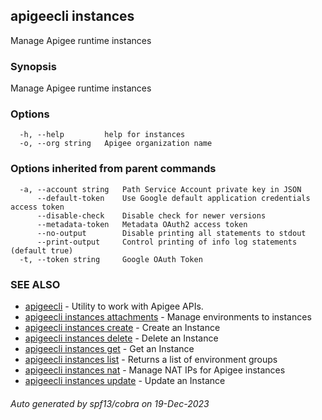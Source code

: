 ## apigeecli instances

Manage Apigee runtime instances

### Synopsis

Manage Apigee runtime instances

### Options

```
  -h, --help         help for instances
  -o, --org string   Apigee organization name
```

### Options inherited from parent commands

```
  -a, --account string   Path Service Account private key in JSON
      --default-token    Use Google default application credentials access token
      --disable-check    Disable check for newer versions
      --metadata-token   Metadata OAuth2 access token
      --no-output        Disable printing all statements to stdout
      --print-output     Control printing of info log statements (default true)
  -t, --token string     Google OAuth Token
```

### SEE ALSO

* [apigeecli](apigeecli.md)	 - Utility to work with Apigee APIs.
* [apigeecli instances attachments](apigeecli_instances_attachments.md)	 - Manage environments to instances
* [apigeecli instances create](apigeecli_instances_create.md)	 - Create an Instance
* [apigeecli instances delete](apigeecli_instances_delete.md)	 - Delete an Instance
* [apigeecli instances get](apigeecli_instances_get.md)	 - Get an Instance
* [apigeecli instances list](apigeecli_instances_list.md)	 - Returns a list of environment groups
* [apigeecli instances nat](apigeecli_instances_nat.md)	 - Manage NAT IPs for Apigee instances
* [apigeecli instances update](apigeecli_instances_update.md)	 - Update an Instance

###### Auto generated by spf13/cobra on 19-Dec-2023
